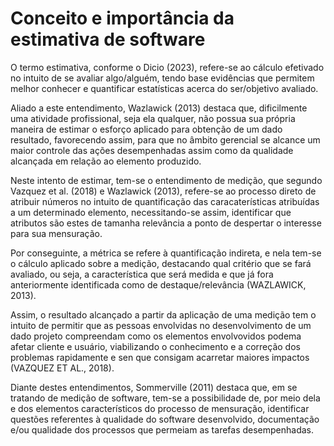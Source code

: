 # Conceito e importância da estimativa de software

O termo estimativa, conforme o Dicio (2023), refere-se ao cálculo efetivado no intuito de se avaliar algo/alguém, tendo base evidências que permitem melhor conhecer e quantificar estatísticas acerca do ser/objetivo avaliado.

Aliado a este entendimento, Wazlawick (2013) destaca que, dificilmente uma atividade profissional, seja ela qualquer, não possua sua própria maneira de estimar o esforço aplicado para obtenção de um dado resultado, favorecendo assim, para que no âmbito gerencial se alcance um maior controle das ações desempenhadas assim como da qualidade alcançada em relação ao elemento produzido.

Neste intento de estimar, tem-se o entendimento de medição, que segundo Vazquez et al. (2018) e Wazlawick (2013), refere-se ao processo direto de atribuir números no intuito de quantificação das caracaterísticas atribuídas a um determinado elemento, necessitando-se assim, identificar que atributos são estes de tamanha relevância a ponto de despertar o interesse para sua mensuração.

Por conseguinte, a métrica se refere à quantificação indireta, e nela tem-se o cálculo aplicado sobre a medição, destacando qual critério que se fará avaliado, ou seja, a característica que será medida e que já fora anteriormente identificada como de destaque/relevância (WAZLAWICK, 2013).

Assim, o resultado alcançado a partir da aplicação de uma medição tem o intuito de permitir que as pessoas envolvidas no desenvolvimento de um dado projeto compreendam como os elementos envolvovidos podema afetar cliente e usuário, viabilizando o conhecimento e a correção dos problemas rapidamente e sen que consigam acarretar maiores impactos (VAZQUEZ ET AL., 2018).

Diante destes entendimentos, Sommerville (2011) destaca que, em se tratando de medição de software, tem-se a possibilidade de, por meio dela e dos elementos característicos do processo de mensuração, identificar questões referentes à qualidade do software desenvolvido, documentação e/ou qualidade dos processos que permeiam as tarefas desempenhadas.
